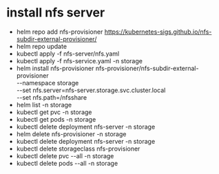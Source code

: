 

# install nfs server
- helm repo add nfs-provisioner https://kubernetes-sigs.github.io/nfs-subdir-external-provisioner/
- helm repo update
- kubectl apply -f nfs-server/nfs.yaml
- kubectl apply -f nfs-service.yaml -n storage
- helm install nfs-provisioner nfs-provisioner/nfs-subdir-external-provisioner \
  --namespace storage \
  --set nfs.server=nfs-server.storage.svc.cluster.local \
  --set nfs.path=/nfsshare
- helm list -n storage
- kubectl get pvc -n storage
- kubectl get pods -n storage
- kubectl delete deployment nfs-server -n storage
- helm delete nfs-provisioner -n storage
- kubectl delete deployment nfs-server -n storage
- kubectl delete storageclass nfs-provisioner
- kubectl delete pvc --all -n storage
- kubectl delete pods --all -n storage